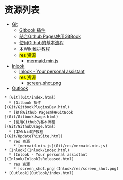 
# 资源列表
* [Git](Git/index.html)
  * [Gitbook 插件
](Git/GitbookPluginsDev.html)
  * [结合Github Pages使用GitBook
](Git/GitbookUsage.html)
  * [使用Github的基本流程
](Git/GithubUsage.html)
  * [本Wiki维护教程
](Git/UpdateThisSite.html)
  * <mark>res 资源</mark>
    * [mermaid.min.js](Git/res/mermaid.min.js)
* [Inlook](Inlook/index.html)
  * [Inlook - Your personal assistant
](Inlook/InlookIsReleased.html)
  * <mark>res 资源</mark>
    * [screen_shot.png](Inlook/res/screen_shot.png)
* [Outlook](Outlook/index.html)


```mind:height=300,title=内容概要,color
* [Git](Git/index.html)
  * [Gitbook 插件
](Git/GitbookPluginsDev.html)
  * [结合Github Pages使用GitBook
](Git/GitbookUsage.html)
  * [使用Github的基本流程
](Git/GithubUsage.html)
  * [本Wiki维护教程
](Git/UpdateThisSite.html)
  * res 资源
    * [mermaid.min.js](Git/res/mermaid.min.js)
* [Inlook](Inlook/index.html)
  * [Inlook - Your personal assistant
](Inlook/InlookIsReleased.html)
  * res 资源
    * [screen_shot.png](Inlook/res/screen_shot.png)
* [Outlook](Outlook/index.html)
```
